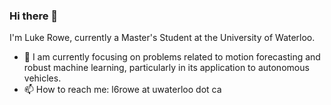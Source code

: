 ### Hi there 👋

I'm Luke Rowe, currently a Master's Student at the University of Waterloo.

- 🔭 I am currently focusing on problems related to motion forecasting and robust machine learning, particularly in its application to autonomous vehicles.
- 📫 How to reach me: l6rowe at uwaterloo dot ca


